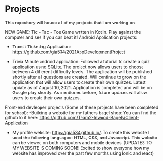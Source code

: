# Projects
This repository will house all of my projects that I am working on

NEW GAME:
Tic - Tac - Toe Game written in Kotlin. Play against the computer and see if you can beat it!
Android Application projects:

- Transit Ticketing Application: https://github.com/gia534/2021AppDevelopmentProject

- Trivia Minute android application: Followed a tutorial to create a quiz application using SQLite. The project now allows users to choose between 4 different difficulty levels. The application will be published shortly after all questions are created. Will continue to grow on the application that will allow users to create their own quizzes. Latest update as of August 10, 2021. Application is completed and will be on Google play shortly. As mentioned before, future updates will allow users to create their own quizzes. 


Front-end devleoper projects (Some of these projects have been completed for school):
-Building a website for my fathers bagel shop: You can find the github to it here: https://github.com/Team2-Inwood-Bagels/Client-Application
- My profile website: https://gia534.github.io/. To create this website I used the following languages: HTML, CSS, and Javascript. This website can be viewed on both computers and mobile devices. (UPDATES TO MY WEBSITE IS COMING SOON!! Excited to show everyone how my website has improved over the past few months using Ionic and react)
